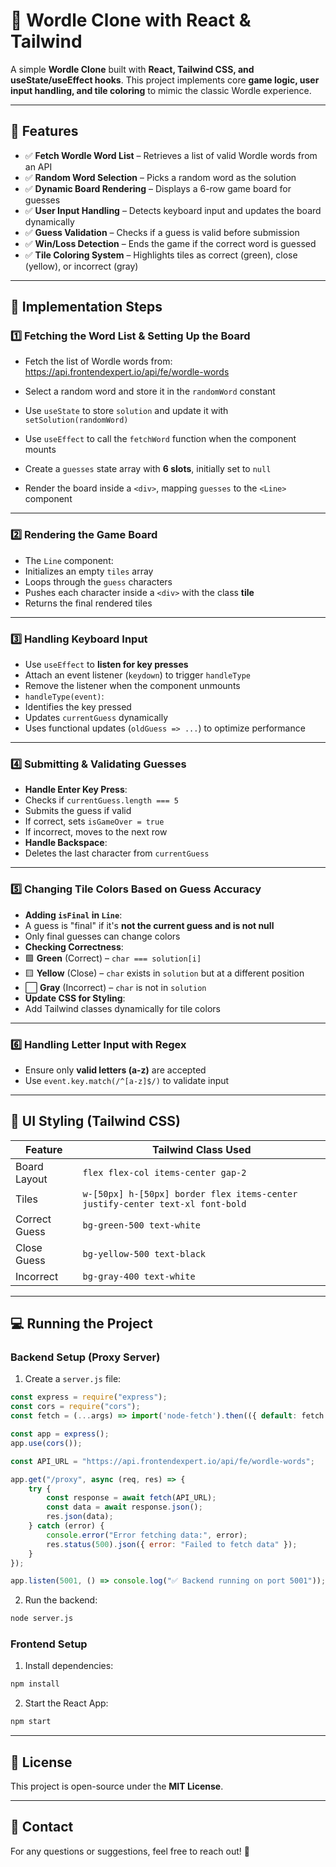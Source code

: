# 🎯 Wordle Clone with React & Tailwind  

A simple **Wordle Clone** built with **React, Tailwind CSS, and useState/useEffect hooks**. This project implements core **game logic, user input handling, and tile coloring** to mimic the classic Wordle experience.

---

## 🚀 Features  

- ✅ **Fetch Wordle Word List** – Retrieves a list of valid Wordle words from an API  
- ✅ **Random Word Selection** – Picks a random word as the solution  
- ✅ **Dynamic Board Rendering** – Displays a 6-row game board for guesses  
- ✅ **User Input Handling** – Detects keyboard input and updates the board dynamically  
- ✅ **Guess Validation** – Checks if a guess is valid before submission  
- ✅ **Win/Loss Detection** – Ends the game if the correct word is guessed  
- ✅ **Tile Coloring System** – Highlights tiles as correct (green), close (yellow), or incorrect (gray)  

---

## 📌 Implementation Steps  

### **1️⃣ Fetching the Word List & Setting Up the Board**  

- Fetch the list of Wordle words from:  
https://api.frontendexpert.io/api/fe/wordle-words

- Select a random word and store it in the `randomWord` constant  
- Use `useState` to store `solution` and update it with `setSolution(randomWord)`  
- Use `useEffect` to call the `fetchWord` function when the component mounts  
- Create a `guesses` state array with **6 slots**, initially set to `null`  
- Render the board inside a `<div>`, mapping `guesses` to the `<Line>` component  

---

### **2️⃣ Rendering the Game Board**  

- The `Line` component:
- Initializes an empty `tiles` array  
- Loops through the `guess` characters  
- Pushes each character inside a `<div>` with the class **tile**  
- Returns the final rendered tiles  

---

### **3️⃣ Handling Keyboard Input**  

- Use `useEffect` to **listen for key presses**
- Attach an event listener (`keydown`) to trigger `handleType`  
- Remove the listener when the component unmounts  
- `handleType(event)`:
- Identifies the key pressed  
- Updates `currentGuess` dynamically  
- Uses functional updates (`oldGuess => ...`) to optimize performance  

---

### **4️⃣ Submitting & Validating Guesses**  

- **Handle Enter Key Press**:
- Checks if `currentGuess.length === 5`  
- Submits the guess if valid  
- If correct, sets `isGameOver = true`  
- If incorrect, moves to the next row  
- **Handle Backspace**:
- Deletes the last character from `currentGuess`  

---

### **5️⃣ Changing Tile Colors Based on Guess Accuracy**  

- **Adding `isFinal` in `Line`**:  
- A guess is "final" if it's **not the current guess and is not null**  
- Only final guesses can change colors  
- **Checking Correctness**:  
- 🟩 **Green** (Correct) – `char === solution[i]`  
- 🟨 **Yellow** (Close) – `char` exists in `solution` but at a different position  
- ⬜ **Gray** (Incorrect) – `char` is not in `solution`  
- **Update CSS for Styling**:
- Add Tailwind classes dynamically for tile colors  

---

### **6️⃣ Handling Letter Input with Regex**  

- Ensure only **valid letters (a-z)** are accepted  
- Use `event.key.match(/^[a-z]$/)` to validate input  

---

## 🎨 UI Styling (Tailwind CSS)  

| Feature         | Tailwind Class Used |
|---------------|--------------------|
| Board Layout  | `flex flex-col items-center gap-2` |
| Tiles         | `w-[50px] h-[50px] border flex items-center justify-center text-xl font-bold` |
| Correct Guess | `bg-green-500 text-white` |
| Close Guess   | `bg-yellow-500 text-black` |
| Incorrect     | `bg-gray-400 text-white` |

---

## 💻 Running the Project  

### **Backend Setup (Proxy Server)**
1. Create a `server.js` file:
  ```js
  const express = require("express");
  const cors = require("cors");
  const fetch = (...args) => import('node-fetch').then(({ default: fetch }) => fetch(...args));

  const app = express();
  app.use(cors());

  const API_URL = "https://api.frontendexpert.io/api/fe/wordle-words";

  app.get("/proxy", async (req, res) => {
      try {
          const response = await fetch(API_URL);
          const data = await response.json();
          res.json(data);
      } catch (error) {
          console.error("Error fetching data:", error);
          res.status(500).json({ error: "Failed to fetch data" });
      }
  });

  app.listen(5001, () => console.log("✅ Backend running on port 5001"));
  ```
2. Run the backend:  
  ```bash
  node server.js
  ```

### **Frontend Setup**
1. Install dependencies:  
  ```bash
  npm install
  ```
2. Start the React App:  
  ```bash
  npm start
  ```

---

## 📜 License  
This project is open-source under the **MIT License**.

---

## 📩 Contact  
For any questions or suggestions, feel free to reach out! 🚀
